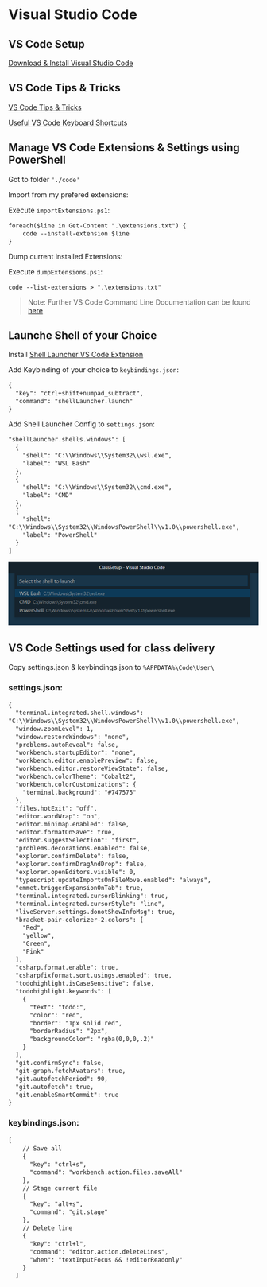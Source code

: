 # Visual Studio Code

## VS Code Setup

[Download & Install Visual Studio Code](https://code.visualstudio.com/)

## VS Code Tips & Tricks

[VS Code Tips & Tricks](https://github.com/Microsoft/vscode-tips-and-tricks)

[Useful VS Code Keyboard Shortcuts](https://zellwk.com/blog/useful-vscode-keyboard-shortcuts/)

## Manage VS Code Extensions & Settings using PowerShell

Got to folder `'./code'`

Import from my prefered extensions:

Execute `importExtensions.ps1`:

```
foreach($line in Get-Content ".\extensions.txt") {
    code --install-extension $line
}
```

Dump current installed Extensions:

Execute `dumpExtensions.ps1`:

```
code --list-extensions > ".\extensions.txt"
```

>Note: Further VS Code Command Line Documentation can be found [here](https://code.visualstudio.com/docs/editor/command-line)

## Launche Shell of your Choice

Install [Shell Launcher VS Code Extension](https://marketplace.visualstudio.com/items?itemName=Tyriar.shell-launcher)

Add Keybinding of your choice to `keybindings.json`:

```
{
  "key": "ctrl+shift+numpad_subtract",
  "command": "shellLauncher.launch"
}
```

Add Shell Launcher Config to `settings.json`:

```
"shellLauncher.shells.windows": [
  {
    "shell": "C:\\Windows\\System32\\wsl.exe",
    "label": "WSL Bash"
  },
  {
    "shell": "C:\\Windows\\System32\\cmd.exe",
    "label": "CMD"
  },
  {
    "shell": "C:\\Windows\\System32\\WindowsPowerShell\\v1.0\\powershell.exe",
    "label": "PowerShell"
  }
]
```

![shell-launcher](_images/shell-launcher.png)

## VS Code Settings used for class delivery

Copy settings.json & keybindings.json to `%APPDATA%\Code\User\`

### settings.json:

```
{
  "terminal.integrated.shell.windows": "C:\\Windows\\System32\\WindowsPowerShell\\v1.0\\powershell.exe",
  "window.zoomLevel": 1,
  "window.restoreWindows": "none",
  "problems.autoReveal": false,
  "workbench.startupEditor": "none",
  "workbench.editor.enablePreview": false,
  "workbench.editor.restoreViewState": false,
  "workbench.colorTheme": "Cobalt2",
  "workbench.colorCustomizations": {
    "terminal.background": "#747575"
  },
  "files.hotExit": "off",
  "editor.wordWrap": "on",
  "editor.minimap.enabled": false,
  "editor.formatOnSave": true,
  "editor.suggestSelection": "first",
  "problems.decorations.enabled": false,
  "explorer.confirmDelete": false,
  "explorer.confirmDragAndDrop": false,
  "explorer.openEditors.visible": 0,
  "typescript.updateImportsOnFileMove.enabled": "always",
  "emmet.triggerExpansionOnTab": true,
  "terminal.integrated.cursorBlinking": true,
  "terminal.integrated.cursorStyle": "line",
  "liveServer.settings.donotShowInfoMsg": true,
  "bracket-pair-colorizer-2.colors": [
    "Red",
    "yellow",
    "Green",
    "Pink"
  ],
  "csharp.format.enable": true,
  "csharpfixformat.sort.usings.enabled": true,
  "todohighlight.isCaseSensitive": false,
  "todohighlight.keywords": [
    {
      "text": "todo:",
      "color": "red",
      "border": "1px solid red",
      "borderRadius": "2px",
      "backgroundColor": "rgba(0,0,0,.2)"
    }
  ],
  "git.confirmSync": false,
  "git-graph.fetchAvatars": true,
  "git.autofetchPeriod": 90,
  "git.autofetch": true,
  "git.enableSmartCommit": true
}
```

### keybindings.json:

```
[
    // Save all
    {
      "key": "ctrl+s",
      "command": "workbench.action.files.saveAll"
    },
    // Stage current file
    {
      "key": "alt+s",
      "command": "git.stage"
    },
    // Delete line
    {
      "key": "ctrl+l",
      "command": "editor.action.deleteLines",
      "when": "textInputFocus && !editorReadonly"
    }
  ]
```
